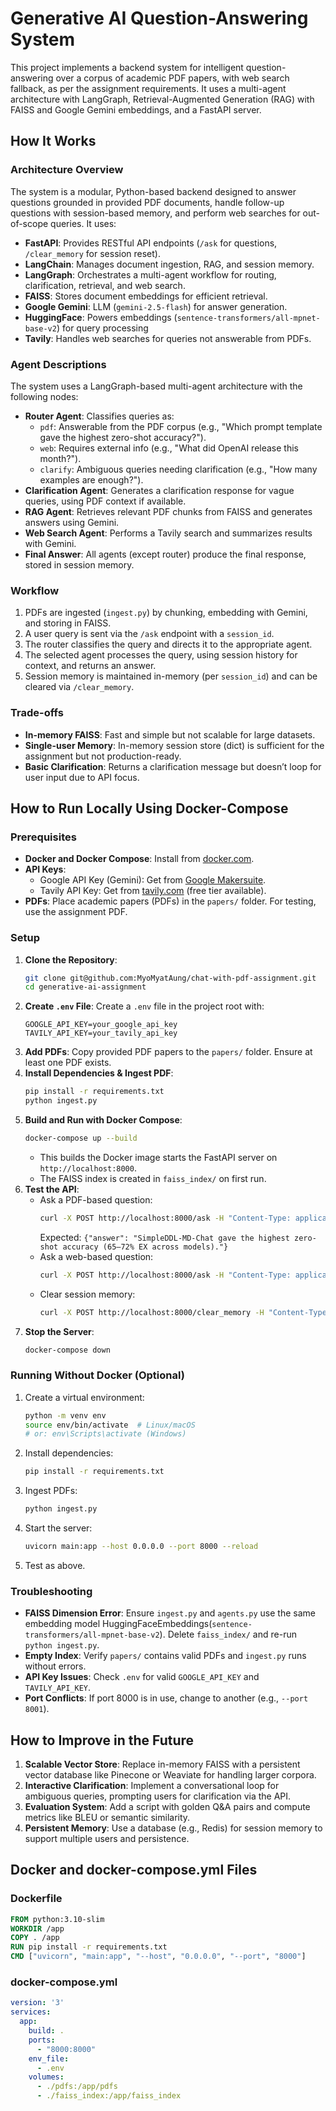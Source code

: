 # Generative AI Question-Answering System

This project implements a backend system for intelligent question-answering over a corpus of academic PDF papers, with web search fallback, as per the assignment requirements. It uses a multi-agent architecture with LangGraph, Retrieval-Augmented Generation (RAG) with FAISS and Google Gemini embeddings, and a FastAPI server.

## How It Works

### Architecture Overview
The system is a modular, Python-based backend designed to answer questions grounded in provided PDF documents, handle follow-up questions with session-based memory, and perform web searches for out-of-scope queries. It uses:

- **FastAPI**: Provides RESTful API endpoints (`/ask` for questions, `/clear_memory` for session reset).
- **LangChain**: Manages document ingestion, RAG, and session memory.
- **LangGraph**: Orchestrates a multi-agent workflow for routing, clarification, retrieval, and web search.
- **FAISS**: Stores document embeddings for efficient retrieval.
- **Google Gemini**: LLM (`gemini-2.5-flash`) for answer generation.
- **HuggingFace**: Powers embeddings (`sentence-transformers/all-mpnet-base-v2`) for query processing
- **Tavily**: Handles web searches for queries not answerable from PDFs.

### Agent Descriptions
The system uses a LangGraph-based multi-agent architecture with the following nodes:
- **Router Agent**: Classifies queries as:
  - `pdf`: Answerable from the PDF corpus (e.g., "Which prompt template gave the highest zero-shot accuracy?").
  - `web`: Requires external info (e.g., "What did OpenAI release this month?").
  - `clarify`: Ambiguous queries needing clarification (e.g., "How many examples are enough?").
- **Clarification Agent**: Generates a clarification response for vague queries, using PDF context if available.
- **RAG Agent**: Retrieves relevant PDF chunks from FAISS and generates answers using Gemini.
- **Web Search Agent**: Performs a Tavily search and summarizes results with Gemini.
- **Final Answer**: All agents (except router) produce the final response, stored in session memory.

### Workflow
1. PDFs are ingested (`ingest.py`) by chunking, embedding with Gemini, and storing in FAISS.
2. A user query is sent via the `/ask` endpoint with a `session_id`.
3. The router classifies the query and directs it to the appropriate agent.
4. The selected agent processes the query, using session history for context, and returns an answer.
5. Session memory is maintained in-memory (per `session_id`) and can be cleared via `/clear_memory`.

### Trade-offs
- **In-memory FAISS**: Fast and simple but not scalable for large datasets.
- **Single-user Memory**: In-memory session store (dict) is sufficient for the assignment but not production-ready.
- **Basic Clarification**: Returns a clarification message but doesn’t loop for user input due to API focus.

## How to Run Locally Using Docker-Compose

### Prerequisites
- **Docker and Docker Compose**: Install from [docker.com](https://www.docker.com/).
- **API Keys**:
  - Google API Key (Gemini): Get from [Google Makersuite](https://makersuite.google.com/).
  - Tavily API Key: Get from [tavily.com](https://tavily.com/) (free tier available).
- **PDFs**: Place academic papers (PDFs) in the `papers/` folder. For testing, use the assignment PDF.

### Setup
1. **Clone the Repository**:
   ```bash
   git clone git@github.com:MyoMyatAung/chat-with-pdf-assignment.git
   cd generative-ai-assignment
   ```
2. **Create `.env` File**:
   Create a `.env` file in the project root with:
   ```
   GOOGLE_API_KEY=your_google_api_key
   TAVILY_API_KEY=your_tavily_api_key
   ```
3. **Add PDFs**:
   Copy provided PDF papers to the `papers/` folder. Ensure at least one PDF exists.
4. **Install Dependencies & Ingest PDF**:
    ```bash
   pip install -r requirements.txt
   python ingest.py
   ```
5. **Build and Run with Docker Compose**:
   ```bash
   docker-compose up --build
   ```
   - This builds the Docker image starts the FastAPI server on `http://localhost:8000`.
   - The FAISS index is created in `faiss_index/` on first run.
6. **Test the API**:
   - Ask a PDF-based question:
     ```bash
     curl -X POST http://localhost:8000/ask -H "Content-Type: application/json" -d '{"question":"Which prompt template gave the highest zero-shot accuracy on Spider in Zhang et al. (2024)?","session_id":"user1"}'
     ```
     Expected: `{"answer": "SimpleDDL-MD-Chat gave the highest zero-shot accuracy (65–72% EX across models)."}`
   - Ask a web-based question:
     ```bash
     curl -X POST http://localhost:8000/ask -H "Content-Type: application/json" -d '{"question":"What did OpenAI release this month?","session_id":"user1"}'
     ```
   - Clear session memory:
     ```bash
     curl -X POST http://localhost:8000/clear_memory -H "Content-Type: application/json" -d '"user1"'
     ```
7. **Stop the Server**:
   ```bash
   docker-compose down
   ```

### Running Without Docker (Optional)
1. Create a virtual environment:
   ```bash
   python -m venv env
   source env/bin/activate  # Linux/macOS
   # or: env\Scripts\activate (Windows)
   ```
2. Install dependencies:
   ```bash
   pip install -r requirements.txt
   ```
3. Ingest PDFs:
   ```bash
   python ingest.py
   ```
4. Start the server:
   ```bash
   uvicorn main:app --host 0.0.0.0 --port 8000 --reload
   ```
5. Test as above.

### Troubleshooting
- **FAISS Dimension Error**: Ensure `ingest.py` and `agents.py` use the same embedding model HuggingFaceEmbeddings(`sentence-transformers/all-mpnet-base-v2`). Delete `faiss_index/` and re-run `python ingest.py`.
- **Empty Index**: Verify `papers/` contains valid PDFs and `ingest.py` runs without errors.
- **API Key Issues**: Check `.env` for valid `GOOGLE_API_KEY` and `TAVILY_API_KEY`.
- **Port Conflicts**: If port 8000 is in use, change to another (e.g., `--port 8001`).

## How to Improve in the Future
1. **Scalable Vector Store**: Replace in-memory FAISS with a persistent vector database like Pinecone or Weaviate for handling larger corpora.
2. **Interactive Clarification**: Implement a conversational loop for ambiguous queries, prompting users for clarification via the API.
3. **Evaluation System**: Add a script with golden Q&A pairs and compute metrics like BLEU or semantic similarity.
4. **Persistent Memory**: Use a database (e.g., Redis) for session memory to support multiple users and persistence.

## Docker and docker-compose.yml Files

### Dockerfile
```dockerfile
FROM python:3.10-slim
WORKDIR /app
COPY . /app
RUN pip install -r requirements.txt
CMD ["uvicorn", "main:app", "--host", "0.0.0.0", "--port", "8000"]
```

### docker-compose.yml
```yaml
version: '3'
services:
  app:
    build: .
    ports:
      - "8000:8000"
    env_file:
      - .env
    volumes:
      - ./pdfs:/app/pdfs
      - ./faiss_index:/app/faiss_index
```
